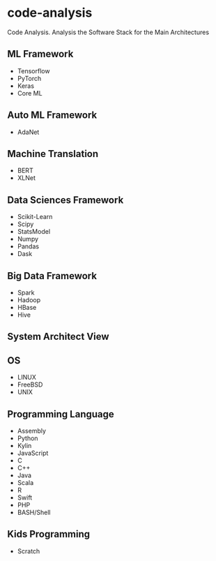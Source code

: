 # code-analysis
Code Analysis.
Analysis the Software Stack for the Main Architectures

## ML Framework
+ Tensorflow
+ PyTorch
+ Keras
+ Core ML

## Auto ML Framework
+ AdaNet

## Machine Translation
+ BERT
+ XLNet

## Data Sciences Framework
+ Scikit-Learn
+ Scipy
+ StatsModel
+ Numpy
+ Pandas
+ Dask

## Big Data Framework
+ Spark
+ Hadoop
+ HBase
+ Hive

## System Architect View

## OS
+ LINUX
+ FreeBSD
+ UNIX

## Programming Language
+ Assembly
+ Python
+ Kylin
+ JavaScript
+ C
+ C++
+ Java
+ Scala
+ R
+ Swift
+ PHP
+ BASH/Shell

## Kids Programming
+ Scratch
